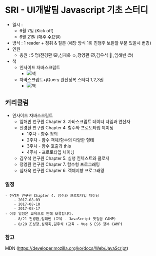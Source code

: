 # SRI - UI개발팀 Javascript 기초 스터디 

- 일시 :
    - 6월 7일 (Kick off)
    - 6월 21일 (매주 수요일)
- 방식 : 1 reader + 청취 & 질문 (해당 방식 1회 진행후 보완할 부분 있을시 변경)
- 인원
    - 총원 : 5 명(전경환 :smiley_cat:,심재욱 :relaxed:,정영환 :kissing_cat:,김우석 :pig2: ,임해빈 :heart_eyes:)
- 책
    - 인사이드 자바스크립트
        - ![책](http://image.kyobobook.co.kr/images/book/large/652/l9788968480652.jpg)
    - 자바스크립트+jQuery 완전정복 스터디 1,2,3권
        - ![책](http://image.kyobobook.co.kr/images/book/large/129/l9791158390129.jpg)
## 커리큘럼
- 인사이드 자바스크립트
    - 임해빈 연구원  Chapter 3. 자바스크립트 데이터 타입과 연산자
    - 전경환 연구원  Chapter 4. 함수와 프로토타입 체이닝
        - 1주차 - 함수 정의
        - 2주차 - 함수 객체/함수의 다양한 형태
        - 3주차 - 함수 호출과 this
        - 4주차 - 프로토타입 체이닝
    - 김우석 연구원  Chapter 5. 실행 컨텍스트와 클로저
    - 정영환 연구원  Chapter 7. 함수형 프로그래밍
    - 심재욱 연구원  Chapter 6. 객체지향 프로그래밍
### 일정
    - 전경환 연구원 Chapter 4. 함수와 프로토타입 체이닝
        - 2017-08-03 
        - 2017-08-10
        - 2017-08-17
    - 이후 일정은 교육으로 인해 보류합니다.
        - 8/21 전경환,임해빈 (교육 - JavaScript 첫걸음 CAMP)
        - 8/28 조성창,심재욱,김우석 (교육 - Vue & ES6 정복 CAMP)

### 참고
MDN (https://developer.mozilla.org/ko/docs/Web/JavaScript)
